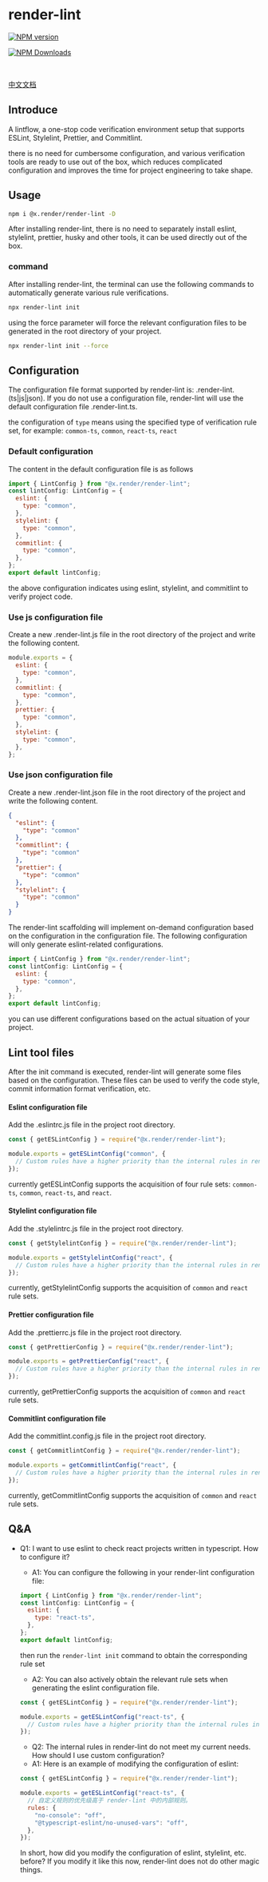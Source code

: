 # render-lint

<p>
<a href="https://www.npmjs.com/package/@x.render/render-lint" target="__blank"><img src="https://img.shields.io/npm/v/@x.render/render-lint" alt="NPM version"></a>

<a href="https://www.npmjs.com/package/@x.render/render-lint" target="__blank"><img src="https://img.shields.io/npm/dw/%40x.render%2Frender-lint
" alt="NPM Downloads"></a>

</p>

<br/>

[中文文档](./README.zh.md)

## Introduce

A lintflow, a one-stop code verification environment setup that supports ESLint, Stylelint, Prettier, and Commitlint.

there is no need for cumbersome configuration, and various verification tools are ready to use out of the box, which reduces complicated configuration and improves the time for project engineering to take shape.

## Usage

```sh
npm i @x.render/render-lint -D
```

After installing render-lint, there is no need to separately install eslint, stylelint, prettier, husky and other tools, it can be used directly out of the box.

### command

After installing render-lint, the terminal can use the following commands to automatically generate various rule verifications.

```sh
npx render-lint init
```

using the force parameter will force the relevant configuration files to be generated in the root directory of your project.

```sh
npx render-lint init --force
```

## Configuration

The configuration file format supported by render-lint is: .render-lint.(ts|js|json). If you do not use a configuration file, render-lint will use the default configuration file .render-lint.ts.

the configuration of `type` means using the specified type of verification rule set, for example: `common-ts`, `common`, `react-ts`, `react`

### Default configuration

The content in the default configuration file is as follows

```javascript
import { LintConfig } from "@x.render/render-lint";
const lintConfig: LintConfig = {
  eslint: {
    type: "common",
  },
  stylelint: {
    type: "common",
  },
  commitlint: {
    type: "common",
  },
};
export default lintConfig;
```

the above configuration indicates using eslint, stylelint, and commitlint to verify project code.

### Use js configuration file

Create a new .render-lint.js file in the root directory of the project and write the following content.

```javascript
module.exports = {
  eslint: {
    type: "common",
  },
  commitlint: {
    type: "common",
  },
  prettier: {
    type: "common",
  },
  stylelint: {
    type: "common",
  },
};
```

### Use json configuration file

Create a new .render-lint.json file in the root directory of the project and write the following content.

```json
{
  "eslint": {
    "type": "common"
  },
  "commitlint": {
    "type": "common"
  },
  "prettier": {
    "type": "common"
  },
  "stylelint": {
    "type": "common"
  }
}
```

The render-lint scaffolding will implement on-demand configuration based on the configuration in the configuration file. The following configuration will only generate eslint-related configurations.

```javascript
import { LintConfig } from "@x.render/render-lint";
const lintConfig: LintConfig = {
  eslint: {
    type: "common",
  },
};
export default lintConfig;
```

you can use different configurations based on the actual situation of your project.

## Lint tool files

After the init command is executed, render-lint will generate some files based on the configuration. These files can be used to verify the code style, commit information format verification, etc.

#### Eslint configuration file

Add the .eslintrc.js file in the project root directory.

```javascript
const { getESLintConfig } = require("@x.render/render-lint");

module.exports = getESLintConfig("common", {
  // Custom rules have a higher priority than the internal rules in render-lint.
});
```

currently getESLintConfig supports the acquisition of four rule sets: `common-ts`, `common`, `react-ts`, and `react`.

#### Stylelint configuration file

Add the .stylelintrc.js file in the project root directory.

```javascript
const { getStylelintConfig } = require("@x.render/render-lint");

module.exports = getStylelintConfig("react", {
  // Custom rules have a higher priority than the internal rules in render-lint.
});
```

currently, getStylelintConfig supports the acquisition of `common` and `react` rule sets.

#### Prettier configuration file

Add the .prettierrc.js file in the project root directory.

```javascript
const { getPrettierConfig } = require("@x.render/render-lint");

module.exports = getPrettierConfig("react", {
  // Custom rules have a higher priority than the internal rules in render-lint.
});
```

currently, getPrettierConfig supports the acquisition of `common` and `react` rule sets.

#### Commitlint configuration file

Add the commitlint.config.js file in the project root directory.

```javascript
const { getCommitlintConfig } = require("@x.render/render-lint");

module.exports = getCommitlintConfig("react", {
  // Custom rules have a higher priority than the internal rules in render-lint.
});
```

currently, getCommitlintConfig supports the acquisition of `common` and `react` rule sets.

## Q&A

- Q1: I want to use eslint to check react projects written in typescript. How to configure it?

  - A1: You can configure the following in your render-lint configuration file:

  ```javascript
  import { LintConfig } from "@x.render/render-lint";
  const lintConfig: LintConfig = {
    eslint: {
      type: "react-ts",
    },
  };
  export default lintConfig;
  ```

  then run the `render-lint init` command to obtain the corresponding rule set

  - A2: You can also actively obtain the relevant rule sets when generating the eslint configuration file.

  ```javascript
  const { getESLintConfig } = require("@x.render/render-lint");

  module.exports = getESLintConfig("react-ts", {
    // Custom rules have a higher priority than the internal rules in render-lint.
  });
  ```

  - Q2: The internal rules in render-lint do not meet my current needs. How should I use custom configuration?
  - A1: Here is an example of modifying the configuration of eslint:

  ```javascript
  const { getESLintConfig } = require("@x.render/render-lint");

  module.exports = getESLintConfig("react-ts", {
    // 自定义规则的优先级高于 render-lint 中的内部规则。
    rules: {
      "no-console": "off",
      "@typescript-eslint/no-unused-vars": "off",
    },
  });
  ```

  In short, how did you modify the configuration of eslint, stylelint, etc. before? If you modify it like this now, render-lint does not do other magic things.
